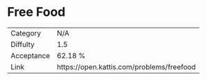 # Free Food

<table>
    <tr>
        <td>Category</td>
        <td>N/A</td>
    </tr>
    <tr>
        <td>Diffulty</td>
        <td>1.5</td>
    </tr>
    <tr>
        <td>Acceptance</td>
        <td>62.18 %</td>
    </tr>
    <tr>
        <td>Link</td>
        <td>https://open.kattis.com/problems/freefood</td>
    </tr>
</table>